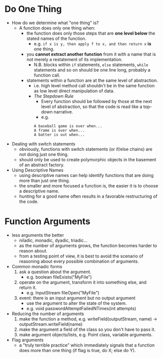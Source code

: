 # Do One Thing
- How do we determine what "one thing" is?
    - A function does only one thing when:
        - the function does only those steps that are **one level below** the
        stated names of the function.
            - e.g. `if x is y, then apply f to x, and then return x` **is** one
            thing.
        - you **cannot extract another function** from it with a name that is
        not merely a restatement of its implementation.
            - N.B. blocks within `if` statements, `else` statements, `while`
            statements and so on should be one line long, probably a function
            call.
        - statements within a function are at the same level of abstraction.
            - i.e. high level method call shouldn't be in the same function as
            low level direct manipulation of data.
            - *The Stepdown Rule*
                - Every function should be followed by those at the next level
                of abstraction, so that the code is read like a top-down
                narrative.
                - e.g.
                ```
                A baseball game is over when...
                A frame is over when...
                A batter is out when...
                ```
- Dealing with switch statements
    - obviously, functions with switch statements (or if/else chains) are not
      doing just one thing.
    - should only be used to create polymorphic objects in the basement of an
      abstract factory.
- Using Descriptive Names
    - using descriptive names can help identify functions that are doing more
      than just one thing.
    - the smaller and more focused a function is, the easier it is to choose a
      descriptive name.
    - hunting for a good name often results in a favorable restructuring of the
      code.

# Function Arguments
- less arguments the better
    - niladic, monadic, dyadic, triadic...
    - as the number of arguments grows, the function becomes harder to reason
      about.
    - from a testing point of view, it is best to avoid the scenario of
      reasoning about every possible combination of arguments.
- Common monadic forms
    1. ask a question about the argument.
        - e.g. boolean fileExists("MyFile")
    2. operate on the argument, transform it into something else, and return it.
        - e.g. InputStream fileOpen("MyFile")
    3. event: there is an input argument but no output argument
        - use the argument to alter the state of the system.
        - e.g.  void passwordAttemptFailedNTimes(int attempts)
- Reducing the number of arguments
    1. make the function a method, e.g. writeField(outputStream, name) ->
       outputStream.writeField(name)
    2. make the argument a field of the class so you don't have to pass it.
    3. make argument objects/lists, e.g. Point class, variable arguments.
- Flag arguments
    - a "truly terrible practice" which immediately signals that a function does
      more than one thing (if flag is true, do X; else do Y).

